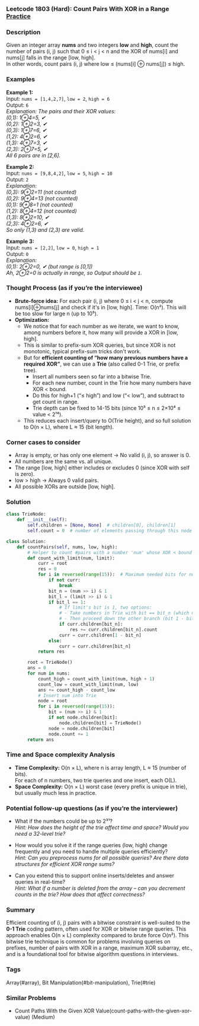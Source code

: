 ### Leetcode 1803 (Hard): Count Pairs With XOR in a Range [Practice](https://leetcode.com/problems/count-pairs-with-xor-in-a-range)

### Description  
Given an integer array **nums** and two integers **low** and **high**, count the number of pairs (i, j) such that 0 ≤ i < j < n and the XOR of nums[i] and nums[j] falls in the range [low, high].  
In other words, count pairs (i, j) where low ≤ (nums[i] ⊕ nums[j]) ≤ high.

### Examples  

**Example 1:**  
Input: `nums = [1,4,2,7]`, `low = 2`, `high = 6`  
Output: `6`  
*Explanation: The pairs and their XOR values:  
(0,1): 1⊕4=5, ✔  
(0,2): 1⊕2=3, ✔  
(0,3): 1⊕7=6, ✔  
(1,2): 4⊕2=6, ✔  
(1,3): 4⊕7=3, ✔  
(2,3): 2⊕7=5, ✔  
All 6 pairs are in [2,6].*

**Example 2:**  
Input: `nums = [9,8,4,2]`, `low = 5`, `high = 10`  
Output: `2`  
*Explanation:  
(0,3): 9⊕2=11 (not counted)  
(0,2): 9⊕4=13 (not counted)  
(0,1): 9⊕8=1 (not counted)  
(1,2): 8⊕4=12 (not counted)  
(1,3): 8⊕2=10, ✔  
(2,3): 4⊕2=6, ✔  
So only (1,3) and (2,3) are valid.*

**Example 3:**  
Input: `nums = [2,2]`, `low = 0`, `high = 1`  
Output: `0`  
*Explanation:  
(0,1): 2⊕2=0, ✔ (but range is [0,1])  
Ah, 2⊕2=0 is actually in range, so Output should be `1`.*


### Thought Process (as if you’re the interviewee)  
- **Brute-force idea:** For each pair (i, j) where 0 ≤ i < j < n, compute nums[i]⊕nums[j] and check if it's in [low, high]. Time: O(n²). This will be too slow for large n (up to 10⁵).
- **Optimization:**  
  - We notice that for each number as we iterate, we want to know, among numbers before it, how many will provide a XOR in [low, high].
  - This is similar to prefix-sum XOR queries, but since XOR is not monotonic, typical prefix-sum tricks don't work.
  - But for **efficient counting of “how many previous numbers have a required XOR”**, we can use a **Trie** (also called 0-1 Trie, or prefix tree).
    - Insert all numbers seen so far into a bitwise Trie.
    - For each new number, count in the Trie how many numbers have XOR < bound.
    - Do this for high+1 (“≤ high”) and low (“< low”), and subtract to get count in range.
    - Trie depth can be fixed to 14-15 bits (since 10⁵ ≤ n ≤ 2×10⁴ ≤ value < 2¹⁴).
  - This reduces each insert/query to O(Trie height), and so full solution to O(n × L), where L ≈ 15 (bit length).

### Corner cases to consider  
- Array is empty, or has only one element → No valid (i, j), so answer is 0.
- All numbers are the same vs. all unique.
- The range [low, high] either includes or excludes 0 (since XOR with self is zero).
- low > high → Always 0 valid pairs.
- All possible XORs are outside [low, high].

### Solution

```python
class TrieNode:
    def __init__(self):
        self.children = [None, None]  # children[0], children[1]
        self.count = 0  # number of elements passing through this node

class Solution:
    def countPairs(self, nums, low, high):
        # Helper to count #pairs with a number 'num' whose XOR < bound in Trie
        def count_with_limit(num, limit):
            curr = root
            res = 0
            for i in reversed(range(15)):  # Maximum needed bits for nums[i] ≤ 2×10⁴
                if not curr:
                    break
                bit_n = (num >> i) & 1
                bit_l = (limit >> i) & 1
                if bit_l == 1:
                    # If limit's bit is 1, two options:
                    # - Take numbers in Trie with bit == bit_n (which makes result 0 for this bit), add their count
                    # - Then proceed down the other branch (bit 1 - bit_n)
                    if curr.children[bit_n]:
                        res += curr.children[bit_n].count
                    curr = curr.children[1 - bit_n]
                else:
                    curr = curr.children[bit_n]
            return res

        root = TrieNode()
        ans = 0
        for num in nums:
            count_high = count_with_limit(num, high + 1)
            count_low = count_with_limit(num, low)
            ans += count_high - count_low
            # Insert num into Trie
            node = root
            for i in reversed(range(15)):
                bit = (num >> i) & 1
                if not node.children[bit]:
                    node.children[bit] = TrieNode()
                node = node.children[bit]
                node.count += 1
        return ans
```

### Time and Space complexity Analysis  

- **Time Complexity:** O(n × L), where n is array length, L ≈ 15 (number of bits).  
  For each of n numbers, two trie queries and one insert, each O(L).
- **Space Complexity:** O(n × L) worst case (every prefix is unique in trie), but usually much less in practice.

### Potential follow-up questions (as if you’re the interviewer)  

- What if the numbers could be up to 2³¹?  
  *Hint: How does the height of the trie affect time and space? Would you need a 32-level trie?*

- How would you solve it if the range queries (low, high) change frequently and you need to handle multiple queries efficiently?  
  *Hint: Can you preprocess nums for all possible queries? Are there data structures for efficient XOR range sums?*

- Can you extend this to support online inserts/deletes and answer queries in real-time?  
  *Hint: What if a number is deleted from the array – can you decrement counts in the trie? How does that affect correctness?*

### Summary
Efficient counting of (i, j) pairs with a bitwise constraint is well-suited to the **0-1 Trie** coding pattern, often used for XOR or bitwise range queries. This approach enables O(n × L) complexity compared to brute force O(n²). This bitwise trie technique is common for problems involving queries on prefixes, number of pairs with XOR in a range, maximum XOR subarray, etc., and is a foundational tool for bitwise algorithm questions in interviews.

### Tags
Array(#array), Bit Manipulation(#bit-manipulation), Trie(#trie)

### Similar Problems
- Count Paths With the Given XOR Value(count-paths-with-the-given-xor-value) (Medium)